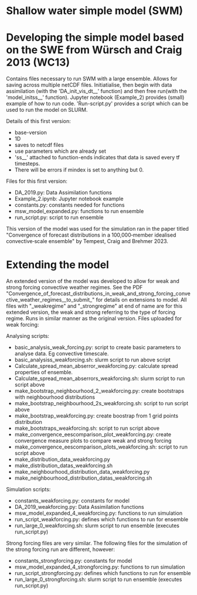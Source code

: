 # Shallow water simple model (SWM)

# Developing the simple model based on the SWE from Würsch and Craig 2013 (WC13)

Contains files necessary to run SWM with a large ensemble. Allows for saving across multiple netCDF files.
Initiatialise, then begin with data assimilation (with the 'DA_init_vis_dt__' function) and then free run(with the 'model_initss__' function). Jupyter notebook (Example_2) provides (small) example of how to run code. 'Run-script.py' provides a script which can be used to run the model on SLURM.

Details of this first version: 
- base-version
- 1D 
- saves to netcdf files 
- use parameters which are already set
- 'ss__' attached to function-ends indicates that data is saved every tf timesteps.
- There will be errors if mindex is set to anything but 0.

Files for this first version: 
- DA_2019.py: Data Assimilation functions
- Example_2.ipynb: Jupyter notebook example
- constants.py: constants needed for functions
- msw_model_expanded.py: functions to run ensemble
- run_script.py: script to run ensemble

This version of the model was used for the simulation ran in the paper titled "Convergence of forecast distributions in a 100,000‐member idealised convective‐scale ensemble" by Tempest, Craig and Brehmer 2023. 

# Extending the model

An extended version of the model was developed to allow for weak and strong forcing convective weather regimes. See the PDF "Convergence_of_forecast_distributions_in_weak_and_strong_forcing_convective_weather_regimes__to_submit_" for details on extensions to model. All files with "_weakregime" and "_strongregime" at end of name are for this extended version, the weak and strong referring to the type of forcing regime. Runs in similar manner as the original version. Files uploaded for weak forcing: 

Analysing scripts:
- basic_analysis_weak_forcing.py: script to create basic parameters to analyse data. Eg convective timescale. 
- basic_analysiss_weakforcing.sh: slurm script to run above script
- Calculate_spread_mean_abserror_weakforcing.py: calculate spread properties of ensemble.
- Calculate_spread_mean_abserrors_weakforcing.sh: slurm script to run script above
- make_bootstrap_neighbourhood_2_weakforcing.py: create bootstraps with neighbourhood distributions
- make_bootstrap_neighbourhood_2s_weakforcing.sh: script to run script above
- make_bootstrap_weakforcing.py: create boostrap from 1 grid points distribution
- make_bootstraps_weakforcing.sh: script to run script above
- make_convergence_eescomparison_plot_weakforcing.py: create convergence measure plots to compare weak and strong forcing
- make_convergence_eescomparison_plots_weakforcing.sh: script to run script above
- make_distribution_data_weakforcing.py
- make_distribution_datas_weakforcing.sh
- make_neighbourhood_distribution_data_weakforcing.py
- make_neighbourhood_distribution_datas_weakforcing.sh

Simulation scripts: 
- constants_weakforcing.py: constants for model
- DA_2019_weakforcing.py: Data Assimilation functions
- msw_model_expanded_4_weakforcing.py: functions to run simulation
- run_script_weakforcing.py: defines which functions to run for ensemble
- run_large_0_weakforcing.sh: slurm script to run ensemble (executes run_script.py)

Strong forcing files are very similar. The following files for the simulation of the strong forcing run are different, however: 

- constants_strongforcing.py: constants for model
- msw_model_expanded_4_strongforcing.py: functions to run simulation
- run_script_strongforcing.py: defines which functions to run for ensemble
- run_large_0_strongforcing.sh: slurm script to run ensemble (executes run_script.py)

